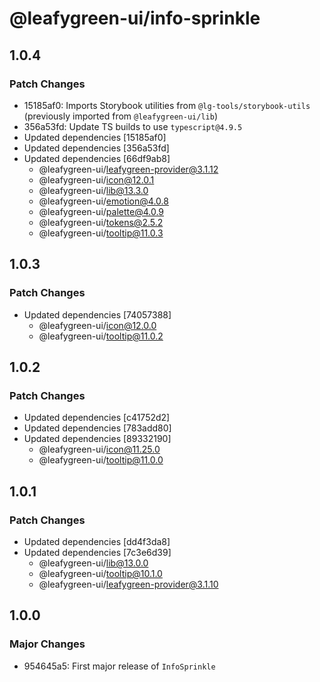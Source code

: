 # @leafygreen-ui/info-sprinkle

## 1.0.4

### Patch Changes

- 15185af0: Imports Storybook utilities from `@lg-tools/storybook-utils` (previously imported from `@leafygreen-ui/lib`)
- 356a53fd: Update TS builds to use `typescript@4.9.5`
- Updated dependencies [15185af0]
- Updated dependencies [356a53fd]
- Updated dependencies [66df9ab8]
  - @leafygreen-ui/leafygreen-provider@3.1.12
  - @leafygreen-ui/icon@12.0.1
  - @leafygreen-ui/lib@13.3.0
  - @leafygreen-ui/emotion@4.0.8
  - @leafygreen-ui/palette@4.0.9
  - @leafygreen-ui/tokens@2.5.2
  - @leafygreen-ui/tooltip@11.0.3

## 1.0.3

### Patch Changes

- Updated dependencies [74057388]
  - @leafygreen-ui/icon@12.0.0
  - @leafygreen-ui/tooltip@11.0.2

## 1.0.2

### Patch Changes

- Updated dependencies [c41752d2]
- Updated dependencies [783add80]
- Updated dependencies [89332190]
  - @leafygreen-ui/icon@11.25.0
  - @leafygreen-ui/tooltip@11.0.0

## 1.0.1

### Patch Changes

- Updated dependencies [dd4f3da8]
- Updated dependencies [7c3e6d39]
  - @leafygreen-ui/lib@13.0.0
  - @leafygreen-ui/tooltip@10.1.0
  - @leafygreen-ui/leafygreen-provider@3.1.10

## 1.0.0

### Major Changes

- 954645a5: First major release of `InfoSprinkle`
